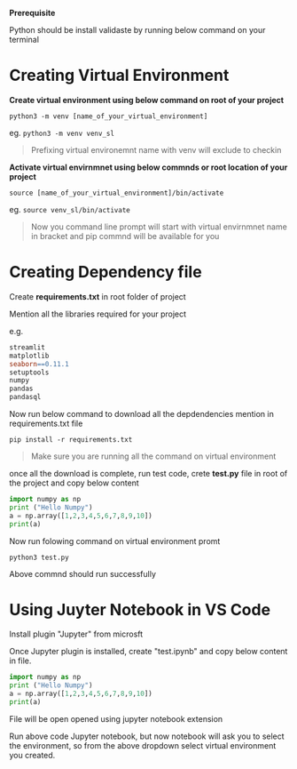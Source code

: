 **Prerequisite**

Python should be install validaste by running below command on your terminal

# Creating Virtual Environment

**Create virtual environment using below command on root of your project**

`python3 -m venv [name_of_your_virtual_environment]`

eg. `python3 -m venv venv_sl`

> Prefixing virtual environemnt name with venv will exclude to checkin

**Activate virtual envirnmnet using below commnds or root location of your project**

`source [name_of_your_virtual_environment]/bin/activate`

eg. `source venv_sl/bin/activate`

> Now you command line prompt will start with virtual envirnmnet name in bracket and pip commnd will be available for you

# Creating Dependency file

Create **requirements.txt** in root folder of project

Mention all the libraries required for your project

e.g.

```makefile
streamlit
matplotlib
seaborn==0.11.1
setuptools
numpy
pandas
pandasql
```

Now run below command to download all the depdendencies mention in requirements.txt file

`pip install -r requirements.txt`

> Make sure you are running all the command on virtual environment

once all the download is complete, run test code, crete **test.py** file in root of the project and copy below content

```python
import numpy as np
print ("Hello Numpy")
a = np.array([1,2,3,4,5,6,7,8,9,10])
print(a)
```

Now run folowing command on virtual environment promt

`python3 test.py`

Above commnd should run successfully

# Using Juyter Notebook in VS Code

Install plugin "Jupyter" from microsft

Once Jupyter plugin is installed, create  "test.ipynb" and copy below content in file.

```python
import numpy as np
print ("Hello Numpy")
a = np.array([1,2,3,4,5,6,7,8,9,10])
print(a)
```

File will be open opened using jupyter notebook extension

Run above code Jupyter notebook, but now notebook will ask you to select the environment, so from the above dropdown select virtual environment you created.

